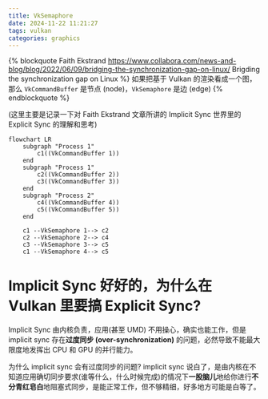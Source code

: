 ```yaml
---
title: VkSemaphore
date: 2024-11-22 11:21:27
tags: vulkan
categories: graphics
---
```


{% blockquote Faith Ekstrand https://www.collabora.com/news-and-blog/blog/2022/06/09/bridging-the-synchronization-gap-on-linux/ Brigding the synchronization gap on Linux %}
如果把基于 Vulkan 的渲染看成一个图，那么 `VkCommandBuffer` 是节点 (node)，`VkSemaphore` 是边 (edge)
{% endblockquote %}

(这里主要是记录一下对 Faith Ekstrand 文章所讲的 Implicit Sync 世界里的 Explicit Sync 的理解和思考)

```mermaid
flowchart LR
    subgraph "Process 1"
        c1((VkCommandBuffer 1))
    end
    subgraph "Process 1"
        c2((VkCommandBuffer 2))
        c3((VkCommandBuffer 3))
    end
    subgraph "Process 2"
        c4((VkCommandBuffer 4))
        c5((VkCommandBuffer 5))
    end

    c1 --VkSemaphore 1--> c2
    c2 --VkSemaphore 2--> c4
    c3 --VkSemaphore 3--> c5
    c1 --VkSemaphore 4--> c5
```
<!--more-->

# Implicit Sync 好好的，为什么在 Vulkan 里要搞 Explicit Sync?

Implicit Sync 由内核负责，应用(甚至 UMD) 不用操心，确实也能工作，但是 implicit sync 存在**过度同步 (over-synchronization)** 的问题，必然导致不能最大限度地发挥出 CPU 和 GPU 的并行能力。

为什么 implicit sync 会有过度同步的问题? implicit sync 说白了，是由内核在不知道应用确切同步要求(谁等什么，什么时候完成)的情况下**一股脑儿**地给你进行**不分青红皂白**地阻塞式同步，是能正常工作，但不够精细，好多地方可能是白等了。
